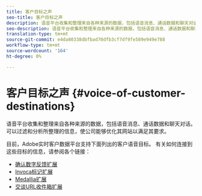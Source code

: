 ```yaml
---
title: 客户目标之声
seo-title: 客户目标之声
description: 语音平台收集和整理来自各种来源的数据，包括语音消息、通话数据和聊天对话。 可以过滤和分析所整理的信息，使公司能够优化其网站以满足其要求。
seo-description: 语音平台收集和整理来自各种来源的数据，包括语音消息、通话数据和聊天对话。 可以过滤和分析所整理的信息，使公司能够优化其网站以满足其要求。
translation-type: tm+mt
source-git-commit: e4da80338dbfbad70dfb3cf7df9fe589e949e788
workflow-type: tm+mt
source-wordcount: '164'
ht-degree: 0%

---
```



# 客户目标之声 {#voice-of-customer-destinations}

语音平台收集和整理来自各种来源的数据，包括语音消息、通话数据和聊天对话。 可以过滤和分析所整理的信息，使公司能够优化其网站以满足其要求。

目前，Adobe实时客户数据平台支持下面列出的客户语音目标。 有关如何连接到这些目标的信息，请参阅各个链接：

* [确认数字反馈扩展](confirmit-digital-feedback-extension.md)
* [Invoca标记扩展](/help/rtcdp/destinations/invoca-extension.md)
* [Medallia扩展](medallia-extension.md)
* [交谈URL收件箱扩展](talkurl-extension.md)
